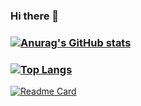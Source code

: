 ### Hi there 👋

### [![Anurag's GitHub stats](https://github-readme-stats.vercel.app/api?username=TuongLL&show_icons=true&theme=moltack)](https://github.com/TuongLL)
### [![Top Langs](https://github-readme-stats.vercel.app/api/top-langs/?username=TuongLL&layout=compact)](https://github.com/TuongLL)

[![Readme Card](https://github-readme-stats.vercel.app/api/pin/?username=TuongLL&repo=watersort_Astar&show_owner=true)](https://github.com/TuongLL/watersort_Astar)
